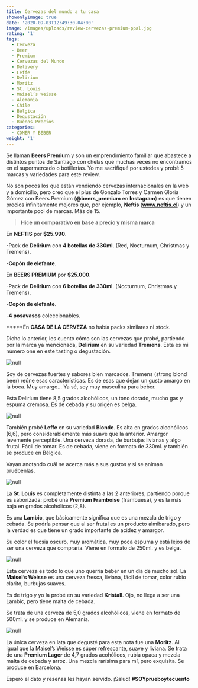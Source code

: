 ```yaml
---
title: Cervezas del mundo a tu casa
showonlyimage: true
date: '2020-09-03T12:49:30-04:00'
image: /images/uploads/review-cervezas-premium-ppal.jpg
rating: '1'
tags:
  - Cerveza
  - Beer
  - Premium
  - Cervezas del Mundo
  - Delivery
  - Leffe
  - Delirium
  - Moritz
  - St. Louis
  - Maisel’s Weisse
  - Alemania
  - Chile
  - Bélgica
  - Degustación
  - Buenos Precios
categories:
  - COMER Y BEBER
weight: '1'
---
```

Se llaman **Beers Premium** y son un emprendimiento familiar que abastece a distintos puntos de Santiago con chelas que muchas veces no encontramos en el supermercado o botillerías. Yo me sacrifiqué por ustedes y probé 5 marcas y variedades para este review.

<!--more-->

No son pocos los que están vendiendo cervezas internacionales en la web y a domicilio, pero creo que el plus de Gonzalo Torres y Carmen Gloria Gómez con Beers Premium (**@beers_premium** en **Instagram**) es que tienen precios infinitamente mejores que, por ejemplo, **Neftis** (**www.neftis.cl**) y un importante pool de marcas. Más de 15.

> **Hice un comparativo en base a precio y misma marca**

En **NEFTIS** por **$25.990**. 

\-Pack de **Delirium** con **4 botellas de 330ml**. (Red, Nocturnum, Christmas y Tremens).

\-**Copón de elefante**. 

En **BEERS PREMIUM** por **$25.000**.

\-Pack de **Delirium** con **6 botellas de 330ml**. (Nocturnum, Christmas y Tremens).

\-**Copón de elefante**.

\-**4 posavasos** coleccionables.

**\***En **CASA DE LA CERVEZA** no había packs similares ni stock.

Dicho lo anterior, les cuento cómo son las cervezas que probé, partiendo por la marca ya mencionada, **Delirium** en su variedad **Tremens**. Esta es mi número one en este tasting o degustación.

![null](/images/uploads/review-cervezas-delirium.jpg)

Soy de cervezas fuertes y sabores bien marcados. Tremens (strong blond beer) 
reúne esas características. Es de esas que dejan un gusto amargo en la boca. Muy amargo… Ya sé, soy muy masculina para beber.

Esta Delirium tiene 8,5 grados alcohólicos, un tono dorado, mucho gas y espuma cremosa. Es de cebada y su origen es belga.

![null](/images/uploads/review-cervezas-leffe.jpg)

También probé **Leffe** en su variedad **Blonde**. Es alta en grados alcohólicos (6,6), pero considerablemente más suave que la anterior. Amargor levemente perceptible. Una cerveza dorada, de burbujas livianas y algo frutal. Fácil de tomar. Es de cebada, viene en formato de 330ml. y también se produce en Bélgica.

Vayan anotando cuál se acerca más a sus gustos y si se animan pruébenlas.

![null](/images/uploads/review-cervezas-frambuesa.jpg)

La **St. Louis** es completamente distinta a las 2 anteriores, partiendo porque es saborizada: probé una **Premium Framboise** (frambuesa), y es la más baja en grados alcohólicos (2,8).

Es una **Lambic**, que básicamente significa que es una mezcla de trigo y cebada. Se podría pensar que al ser frutal es un producto almibarado, pero la verdad es que tiene un grado importante de acidez y amargor.

Su color el fucsia oscuro, muy aromática, muy poca espuma y está lejos de ser una cerveza que compraría. Viene en formato de 250ml. y es belga.

![null](/images/uploads/review-cervezas-maisels.jpg)

Esta cerveza es todo lo que uno querría beber en un día de mucho sol. La **Maisel’s Weisse** es una cerveza fresca, liviana, fácil de tomar, color rubio clarito, burbujas suaves.

Es de trigo y yo la probé en su variedad **Kristall**. Ojo, no llega a ser una Lambic, pero tiene malta de cebada. 

Se trata de una cerveza de 5,0 grados alcohólicos, viene en formato de 500ml. y se produce en Alemania.

![null](/images/uploads/review-cervezas-moritz.jpg)

La única cerveza en lata que degusté para esta nota fue una **Moritz**. Al igual que la Maisel’s Weisse es súper refrescante, suave y liviana. Se trata de una **Premium Lager** de 4,7 grados acohólicos, rubia opaca y mezcla malta de cebada y arroz. Una mezcla rarísima para mí, pero exquisita. Se produce en Barcelona.

Espero el dato y reseñas les hayan servido. ¡Salud! **\#SOYprueboytecuento**
